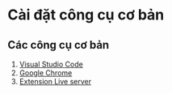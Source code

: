 # Cài đặt công cụ cơ bản

## **Các công cụ cơ bản**

1. [Visual Studio Code](../huong-dan-khac/cong-cu-lap-trinh/visual-studio-code.md)
2. [Google Chrome](https://www.google.com/chrome/)
3. [Extension Live server ](https://marketplace.visualstudio.com/items?itemName=ritwickdey.LiveServer)
